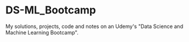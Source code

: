 # DS-ML_Bootcamp
My solutions, projects, code and notes on an Udemy's "Data Science and Machine Learning Bootcamp".
